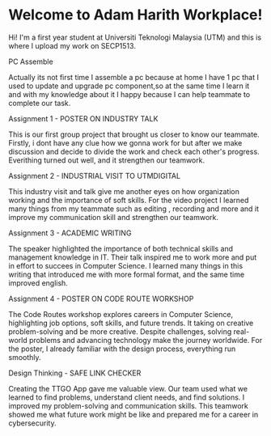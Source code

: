 # Welcome to Adam Harith Workplace!

Hi! I'm a first year student at Universiti Teknologi Malaysia (UTM) and this is where I upload my work on SECP1513.

PC Assemble

Actually its not first time I assemble a pc because at home I have 1 pc that I used to update and upgrade pc component,so at the same time I learn it and with my knowledge about it I happy because I can help teammate to complete our task.

Assignment 1 - POSTER ON INDUSTRY TALK

This is our first group project that brought us closer to know our teammate. Firstly, i dont have any clue how we gonna work for but after we make discussion and decide to divide the work and check each other's progress. Everithing turned out well, and it strengthen our teamwork.

Assignment 2 - INDUSTRIAL VISIT TO UTMDIGITAL

This industry visit and talk give me another eyes on how organization working and the importance of soft skills. For the video project I learned many things from my teammate such as editing , recording and more and it improve my communication skill and strengthen our teamwork.

Assignment 3 - ACADEMIC WRITING

The speaker highlighted the importance of both technical skills and management knowledge in IT. Their talk inspired me to work more and put in effort to succees in Computer Science. I learned many things in this writing that introduced me with more formal format, and the same time improved english.

Assignment 4 - POSTER ON CODE ROUTE WORKSHOP

The Code Routes workshop explores careers in Computer Science, highlighting job options, soft skills, and future trends. It taking on creative problem-solving and be more creative. Despite challenges, solving real-world problems and advancing technology make the journey worldwide. For the poster, I already familiar with the design process, everything run smoothly.

Design Thinking - SAFE LINK CHECKER

Creating the TTGO App gave me valuable view. Our team used what we learned to find problems, understand client needs, and find solutions. I improved my problem-solving and communication skills. This teamwork showed me what future work might be like and prepared me for a career in cybersecurity.






